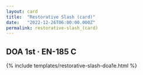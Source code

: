 ```yaml
---
layout: card
title:  "Restorative Slash (card)"
date:   "2022-12-26T06:00:00.000Z"
permalink: restorative-slash_(card)
---
```


## DOA 1st &middot; EN-185 C

{% include templates/restorative-slash-doa1e.html %}
